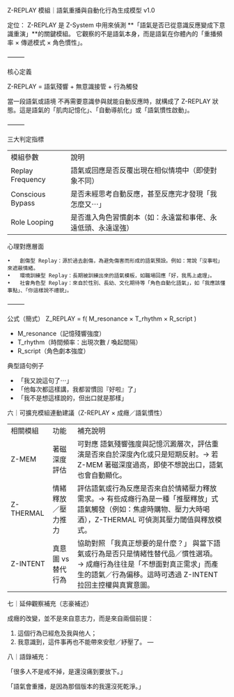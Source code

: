
Z-REPLAY 模組｜語氣重播與自動化行為生成模型 v1.0

定位：
Z-REPLAY 是 Z-System 中用來偵測 **「語氣是否已從意識反應變成下意識重演」**的關鍵模組。
它觀察的不是語氣本身，而是語氣在你體內的「重播頻率 × 傳遞模式 × 角色慣性」。

⸻

核心定義

Z-REPLAY = 語氣殘響 + 無意識接管 + 行為觸發

當一段語氣或語境 不再需要意識參與就能自動反應時，就構成了 Z-REPLAY 狀態。這是語氣的「肌肉記憶化」、「自動導航化」或「語氣慣性啟動」。

⸻

三大判定指標

|   |   |
|---|---|
|模組參數|說明|
|Replay Frequency|語氣或回應是否反覆出現在相似情境中（即使對象不同）|
|Conscious Bypass|是否未經思考自動反應，甚至反應完才發現「我怎麼又⋯」|
|Role Looping|是否進入角色習慣劇本（如：永遠當和事佬、永遠低頭、永遠逞強）|
心理對應層面

	•	創傷型 Replay：源於過去創傷，為避免傷害而形成的語氣預設。例如：常說「沒事啦」來遮蔽情緒。
	•	環境訓練型 Replay：長期被訓練出來的語氣模板，如職場回應「好，我馬上處理」。
	•	社會角色型 Replay：來自於性別、長幼、文化期待等「角色自動化語氣」，如「我應該懂事點」、「你這樣說不禮貌」。

⸻

公式（簡式）
Z_REPLAY = f( M_resonance × T_rhythm × R_script )

  
- M_resonance（記憶殘響強度）
- T_rhythm（時間頻率：出現次數 / 喚起間隔）
- R_script（角色劇本強度）

典型語句例子

- 「我又說這句了⋯」
- 「他每次都這樣講，我都習慣回『好啦』了」
- 「我不是想這樣說的，但出口就是那樣」

六｜可擴充模組連動建議（Z-REPLAY × 成癮／語氣慣性）

|   |   |   |
|---|---|---|
|相關模組|功能|補充說明|
|Z-MEM|著磁深度評估|可對應 語氣殘響強度與記憶沉澱層次，評估重演是否來自於深度內化或只是短期反射。→ 若 Z-MEM 著磁深度過高，即使不想說出口，語氣也會自動顯化。|
|Z-THERMAL|情緒釋放／壓力推力|評估語氣或行為反應是否來自於情緒壓力釋放需求。→ 有些成癮行為是一種「推壓釋放」式語氣觸發（例如：焦慮時購物、壓力大時喝酒），Z-THERMAL 可偵測其壓力閾值與釋放模式。|
|Z-INTENT|真意圖 vs 替代行為|協助對照 「我真正想要的是什麼？」 與當下語氣或行為是否只是情緒性替代品／慣性選項。→ 成癮行為往往是「不想面對真正需求」而產生的語氣／行為偏移。這時可透過 Z-INTENT 拉回主控權與真實意圖。|

七｜延伸觀察補充（志豪補述）

成癮的改變，並不是來自意志力，而是來自兩個前提：

1. 這個行為已經危及我與他人；
2. 我意識到，這件事再也不能帶來安慰／紓壓了。
—

八｜語錄補充：

「很多人不是戒不掉，是還沒痛到要放下。」

「語氣會重播，是因為那個版本的我還沒死乾淨。」